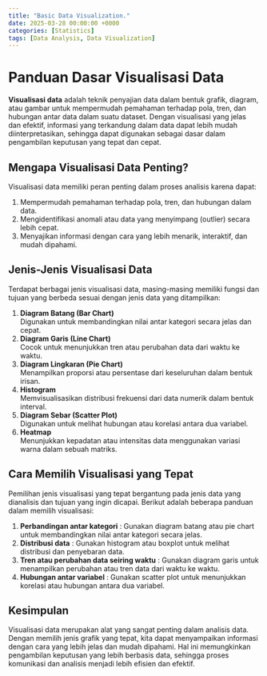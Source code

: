```yaml
---
title: "Basic Data Visualization."
date: 2025-03-28 00:00:00 +0000
categories: [Statistics]
tags: [Data Analysis, Data Visualization]
---
```


# Panduan Dasar Visualisasi Data
**Visualisasi data** adalah teknik penyajian data dalam bentuk grafik, diagram, atau gambar untuk mempermudah pemahaman terhadap pola, tren, dan hubungan antar data dalam suatu dataset.
Dengan visualisasi yang jelas dan efektif, informasi yang terkandung dalam data dapat lebih mudah diinterpretasikan, sehingga dapat digunakan sebagai dasar dalam pengambilan keputusan yang tepat dan cepat.

## Mengapa Visualisasi Data Penting?
Visualisasi data memiliki peran penting dalam proses analisis karena dapat:
1. Mempermudah pemahaman terhadap pola, tren, dan hubungan dalam data.
2. Mengidentifikasi anomali atau data yang menyimpang (outlier) secara lebih cepat.
3. Menyajikan informasi dengan cara yang lebih menarik, interaktif, dan mudah dipahami.

## Jenis-Jenis Visualisasi Data
Terdapat berbagai jenis visualisasi data, masing-masing memiliki fungsi dan tujuan yang berbeda sesuai dengan jenis data yang ditampilkan: <br>
1. **Diagram Batang (Bar Chart)** <br>
Digunakan untuk membandingkan nilai antar kategori secara jelas dan cepat.
2. **Diagram Garis (Line Chart)** <br>
Cocok untuk menunjukkan tren atau perubahan data dari waktu ke waktu.
3. **Diagram Lingkaran (Pie Chart)** <br>
Menampilkan proporsi atau persentase dari keseluruhan dalam bentuk irisan.
4. **Histogram** <br>
Memvisualisasikan distribusi frekuensi dari data numerik dalam bentuk interval.
5. **Diagram Sebar (Scatter Plot)** <br>
Digunakan untuk melihat hubungan atau korelasi antara dua variabel.
6. **Heatmap** <br>
Menunjukkan kepadatan atau intensitas data menggunakan variasi warna dalam sebuah matriks.

## Cara Memilih Visualisasi yang Tepat
Pemilihan jenis visualisasi yang tepat bergantung pada jenis data yang dianalisis dan tujuan yang ingin dicapai. Berikut adalah beberapa panduan dalam memilih visualisasi:<br>

1. **Perbandingan antar kategori** : Gunakan diagram batang atau pie chart untuk membandingkan nilai antar kategori secara jelas.
2. **Distribusi data** : Gunakan histogram atau boxplot untuk melihat distribusi dan penyebaran data.
3. **Tren atau perubahan data seiring waktu** : Gunakan diagram garis untuk menampilkan perubahan atau tren data dari waktu ke waktu.
4. **Hubungan antar variabel** : Gunakan scatter plot untuk menunjukkan korelasi atau hubungan antara dua variabel.

## Kesimpulan
Visualisasi data merupakan alat yang sangat penting dalam analisis data. Dengan memilih jenis grafik yang tepat, kita dapat menyampaikan informasi dengan cara yang lebih jelas dan mudah dipahami. Hal ini memungkinkan pengambilan keputusan yang lebih berbasis data, sehingga proses komunikasi dan analisis menjadi lebih efisien dan efektif.



